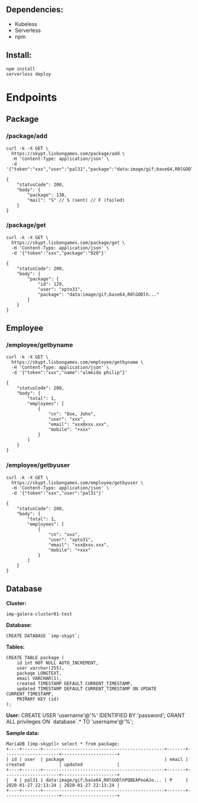 ## Dependencies:
* Kubeless
* Serverless
* npm

## Install:
```
npm install
serverless deploy
```

# Endpoints

## Package

### /package/add
```
curl -k -X GET \
  https://skypt.lisbongames.com/package/add \
  -H 'Content-Type: application/json' \
  -d '{"token":"xxx","user":"pal31","package":"data:image/gif;base64,R0lGODlhPQBEAPeoAJo..."}'
```
```
{
    "statusCode": 200,
    "body": {
        "package": 130,
        "mail": "S" // S (sent) // F (failed)
    }
}
```

### /package/get
```
curl -k -X GET \
  https://skypt.lisbongames.com/package/get \
  -H 'Content-Type: application/json' \
  -d '{"token":"xxx","package":"920"}'
```
```
{
    "statusCode": 200,
    "body": {
        "package": {
            "id": 129,
            "user": "xpto31",
            "package": "data:image/gif;base64,R0lGODlh..."
        }
    }
}
```

## Employee

### /employee/getbyname
```
curl -k -X GET \
  https://skypt.lisbongames.com/employee/getbyname \
  -H 'Content-Type: application/json' \
  -d '{"token":"xxx","name":"almeida philip"}'
```
```
{
    "statusCode": 200,
    "body": {
        "total": 1,
        "employees": [
            {
                "cn": "Doe, John",
                "user": "xxx",
                "email": "xxx@xxx.xxx",
                "mobile": "+xxx"
            }
        ]
    }
}
```

### /employee/getbyuser
```
curl -k -X GET \
  https://skypt.lisbongames.com/employee/getbyuser \
  -H 'Content-Type: application/json' \
  -d '{"token":"xxx","user":"pal31"}'
```
```
{
    "statusCode": 200,
    "body": {
        "total": 1,
        "employees": [
            {
                "cn": "xxx",
                "user": "xpto31",
                "email": "xxx@xxx.xxx",
                "mobile": "+xxx"
            }
        ]
    }
}
```

## Database
**Cluster:**
```
imp-galera-cluster01-test
```
**Database:**
```
CREATE DATABASE `imp-skypt`;
```
**Tables:** 
```
CREATE TABLE package (
    id int NOT NULL AUTO_INCREMENT,
    user varchar(255),
    package LONGTEXT,
    email VARCHAR(1),
    created TIMESTAMP DEFAULT CURRENT_TIMESTAMP,
    updated TIMESTAMP DEFAULT CURRENT_TIMESTAMP ON UPDATE CURRENT_TIMESTAMP,
    PRIMARY KEY (id)
);
```
**User:** 
CREATE USER 'username'@'%' IDENTIFIED BY 'password';
GRANT ALL privileges ON \`database\`.* TO 'username'@'%';

**Sample data:**
```
MariaDB [imp-skypt]> select * from package;
+----+-------+----------------------------------------------+-------+---------------------+---------------------+
| id | user  | package                                      | email | created             | updated             |
+----+-------+----------------------------------------------+-------+---------------------+---------------------+
|  4 | pal31 | data:image/gif;base64,R0lGODlhPQBEAPeoAJo... | P     | 2020-01-27 22:13:24 | 2020-01-27 22:13:24 |
+----+-------+----------------------------------------------+-------+---------------------+---------------------+
```
